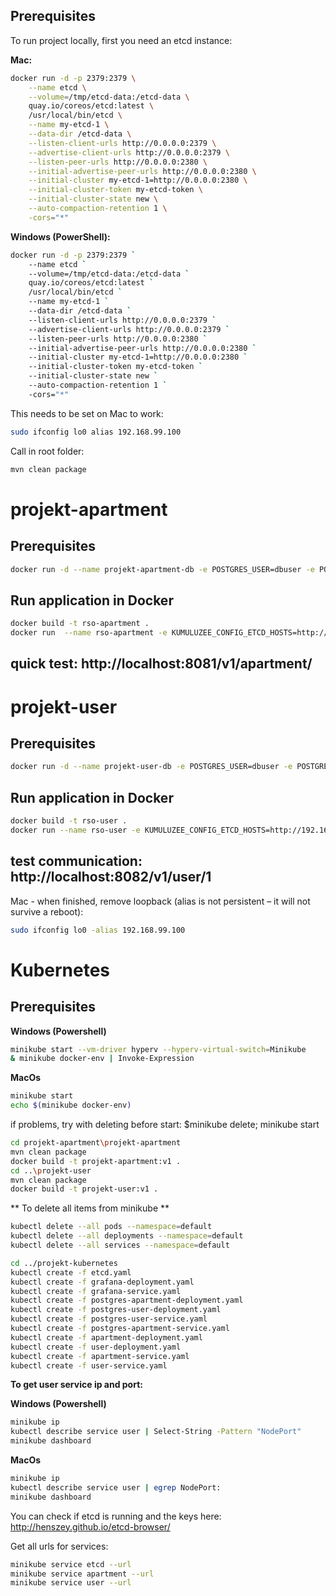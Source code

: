 ## Prerequisites
To run project locally, first you need an etcd instance: 

**Mac:**
```bash
docker run -d -p 2379:2379 \
    --name etcd \
    --volume=/tmp/etcd-data:/etcd-data \
    quay.io/coreos/etcd:latest \
    /usr/local/bin/etcd \
    --name my-etcd-1 \
    --data-dir /etcd-data \
    --listen-client-urls http://0.0.0.0:2379 \
    --advertise-client-urls http://0.0.0.0:2379 \
    --listen-peer-urls http://0.0.0.0:2380 \
    --initial-advertise-peer-urls http://0.0.0.0:2380 \
    --initial-cluster my-etcd-1=http://0.0.0.0:2380 \
    --initial-cluster-token my-etcd-token \
    --initial-cluster-state new \
    --auto-compaction-retention 1 \
    -cors="*"
```

**Windows (PowerShell):**
```bash
docker run -d -p 2379:2379 `
    --name etcd `
    --volume=/tmp/etcd-data:/etcd-data `
    quay.io/coreos/etcd:latest `
    /usr/local/bin/etcd `
    --name my-etcd-1 `
    --data-dir /etcd-data `
    --listen-client-urls http://0.0.0.0:2379 `
    --advertise-client-urls http://0.0.0.0:2379 `
    --listen-peer-urls http://0.0.0.0:2380 `
    --initial-advertise-peer-urls http://0.0.0.0:2380 `
    --initial-cluster my-etcd-1=http://0.0.0.0:2380 `
    --initial-cluster-token my-etcd-token `
    --initial-cluster-state new `
    --auto-compaction-retention 1 `
    -cors="*"
```

This needs to be set on Mac to work:
```bash
sudo ifconfig lo0 alias 192.168.99.100
```


Call in root folder:
```bash
mvn clean package
```

# projekt-apartment
## Prerequisites

```bash
docker run -d --name projekt-apartment-db -e POSTGRES_USER=dbuser -e POSTGRES_PASSWORD=postgres -e POSTGRES_DB=apartment -p 32768:5432 postgres:latest
```

## Run application in Docker

```bash
docker build -t rso-apartment .
docker run  --name rso-apartment -e KUMULUZEE_CONFIG_ETCD_HOSTS=http://192.168.99.100:2379 -p 8081:8081 rso-apartment
```

## quick test: http://localhost:8081/v1/apartment/

# projekt-user
## Prerequisites

```bash
docker run -d --name projekt-user-db -e POSTGRES_USER=dbuser -e POSTGRES_PASSWORD=postgres -e POSTGRES_DB=users -p 32769:5432 postgres:latest
```

## Run application in Docker

```bash
docker build -t rso-user .
docker run --name rso-user -e KUMULUZEE_CONFIG_ETCD_HOSTS=http://192.168.99.100:2379 -p 8082:8082 rso-user
```
## test communication: http://localhost:8082/v1/user/1


Mac - when finished, remove loopback (alias is not persistent – it will not survive a reboot):
```bash
sudo ifconfig lo0 -alias 192.168.99.100
```


# Kubernetes
## Prerequisites
**Windows (Powershell)**
```bash
minikube start --vm-driver hyperv --hyperv-virtual-switch=Minikube
& minikube docker-env | Invoke-Expression
```
**MacOs**
```bash
minikube start
echo $(minikube docker-env)
```
if problems, try with deleting before start: $minikube delete; minikube start

```bash
cd projekt-apartment\projekt-apartment 
mvn clean package
docker build -t projekt-apartment:v1 .
cd ..\projekt-user
mvn clean package
docker build -t projekt-user:v1 .
```

** To delete all items from minikube **
```bash
kubectl delete --all pods --namespace=default
kubectl delete --all deployments --namespace=default
kubectl delete --all services --namespace=default
```

```bash
cd ../projekt-kubernetes
kubectl create -f etcd.yaml
kubectl create -f grafana-deployment.yaml
kubectl create -f grafana-service.yaml
kubectl create -f postgres-apartment-deployment.yaml
kubectl create -f postgres-user-deployment.yaml
kubectl create -f postgres-user-service.yaml
kubectl create -f postgres-apartment-service.yaml
kubectl create -f apartment-deployment.yaml
kubectl create -f user-deployment.yaml
kubectl create -f apartment-service.yaml
kubectl create -f user-service.yaml
```

**To get user service ip and port:**

**Windows (Powershell)**
```bash
minikube ip
kubectl describe service user | Select-String -Pattern "NodePort"
minikube dashboard
```

**MacOs**
```bash
minikube ip
kubectl describe service user | egrep NodePort:
minikube dashboard
```

You can check if etcd is running and the keys here: http://henszey.github.io/etcd-browser/

Get all urls for services:
```bash
minikube service etcd --url
minikube service apartment --url
minikube service user --url
```